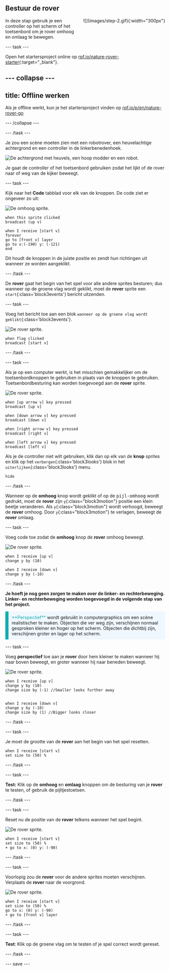 ## Bestuur de rover

<div style="display: flex; flex-wrap: wrap">
<div style="flex-basis: 200px; flex-grow: 1; margin-right: 15px;">
In deze stap gebruik je een controller op het scherm of het toetsenbord om je rover omhoog en omlaag te bewegen.
</div>
<div>
![](images/step-2.gif){:width="300px"}
</div>
</div>

--- task ---

Open het startersproject online op [rpf.io/nature-rover-starter](https://rpf.io/nature-rover-starter){:target="_blank"}.

--- collapse ---
---
title: Offline werken
---

Als je offline werkt, kun je het startersproject vinden op [rpf.io/p/en/nature-rover-go](https://rpf.io/p/en/nature-rover-go)

--- /collapse ---


--- /task ---

Je zou een scène moeten zien met een robotrover, een heuvelachtige achtergrond en een controller in de linkerbenedenhoek.

![De achtergrond met heuvels, een hoop modder en een robot.](images/starter-background.png)

Je gaat de controller of het toetsenbord gebruiken zodat het lijkt of de rover naar of weg van de kijker beweegt.

--- task ---

Kijk naar het **Code** tabblad voor elk van de knoppen. De code ziet er ongeveer zo uit:

![De omhoog sprite.](images/up-sprite.png)

```blocks3
when this sprite clicked
broadcast (up v)

when I receive [start v]
forever
go to [front v] layer
go to x:(-190) y: (-121)
end
```

Dit houdt de knoppen in de juiste positie en zendt hun richtingen uit wanneer ze worden aangeklikt.

--- /task ---

De **rover** gaat het begin van het spel voor alle andere sprites besturen; dus wanneer op de groene vlag wordt geklikt, moet de **rover** sprite een `start`{:class='block3events'} bericht uitzenden.

--- task ---

Voeg het bericht toe aan een blok `wanneer op de groene vlag wordt geklikt`{:class='block3events'}.

![De rover sprite.](images/rover-sprite.png)

```blocks3
when flag clicked
broadcast [start v]
```

--- /task ---

--- task ---

Als je op een computer werkt, is het misschien gemakkelijker om de toetsenbordknoppen te gebruiken in plaats van de knoppen te gebruiken. Toetsenbordbesturing kan worden toegevoegd aan de **rover** sprite.

![De rover sprite.](images/rover-sprite.png)

```blocks3
when [up arrow v] key pressed
broadcast [up v]

when [down arrow v] key pressed
broadcast [down v]

when [right arrow v] key pressed
broadcast [right v]

when [left arrow v] key pressed
broadcast [left v]
```

Als je de controller niet wilt gebruiken, klik dan op elk van de **knop** sprites en klik op het `verbergen`{:class='block3looks'} blok in het `uiterlijken`{:class='block3looks'}
menu.

```blocks3
hide
```

--- /task ---

Wanneer op de **omhoog** knop wordt geklikt of op de <kbd>pijl-omhoog</kbd> wordt gedrukt, moet de **rover** zijn `y`{:class="block3motion"} positie een klein beetje veranderen. Als `y`{:class="block3motion"} wordt verhoogd, beweegt de **rover** omhoog. Door `y`{:class="block3motion"} te verlagen, beweegt de **rover** omlaag.

--- task ---

Voeg code toe zodat de **omhoog** knop de **rover** omhoog beweegt.

![De rover sprite.](images/rover-sprite.png)

```blocks3
when I receive [up v]
change y by (10)

when I receive [down v]
change y by (-10)
```

--- /task ---

**Je hoeft je nog geen zorgen te maken over de linker- en rechterbeweging. Linker- en rechterbeweging worden toegevoegd in de volgende stap van het project.**

<p style="border-left: solid; border-width:10px; border-color: #0faeb0; background-color: aliceblue; padding: 10px;">
<span style="color: #0faeb0">**Perspectief**</span> wordt gebruikt in computergraphics om een scène realistischer te maken. Objecten die ver weg zijn, verschijnen normaal gesproken kleiner en hoger op het scherm. Objecten die dichtbij zijn, verschijnen groter en lager op het scherm.
</p>

--- task ---

Voeg **perspectief** toe aan je **rover** door hem kleiner te maken wanneer hij naar boven beweegt, en groter wanneer hij naar beneden beweegt.

![De rover sprite.](images/rover-sprite.png)

```blocks3
when I receive [up v]
change y by (10)
change size by (-1) //Smaller looks further away


when I receive [down v]
change y by (-10)
change size by (1) //Bigger looks closer
```

--- /task ---

--- task ---

Je moet de grootte van de **rover** aan het begin van het spel resetten.

```blocks3
when I receive [start v]
set size to (50) %
```

--- /task ---


--- task ---

**Test:** Klik op de **omhoog** en **omlaag** knoppen om de besturing van je **rover** te testen, of gebruik de pijltjestoetsen.

--- /task ---

--- task ---

Reset nu de positie van de **rover** telkens wanneer het spel begint.

![De rover sprite.](images/rover-sprite.png)

```blocks3
when I receive [start v]
set size to (50) %
+ go to x: (0) y: (-90)
```

--- /task ---

--- task ---

Voorlopig zou de **rover** voor de andere sprites moeten verschijnen. Verplaats de **rover** naar de voorgrond.

![De rover sprite.](images/rover-sprite.png)

```blocks3
when I receive [start v]
set size to (50) %
go to x: (0) y: (-90)
+ go to [front v] layer
```

--- /task ---

--- task ---

**Test**: Klik op de groene vlag om te testen of je spel correct wordt gereset.

--- /task ---

--- save ---
